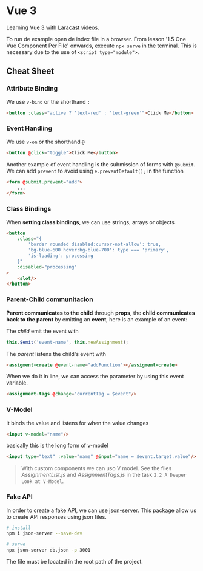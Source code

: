 # Vue 3

Learning [Vue 3](https://vuejs.org/) with [Laracast videos](https://laracasts.com/series/learn-vue-3-step-by-step).

To run de example open de index file in a browser. From lesson '1.5 One Vue Component Per File' onwards, execute `npx serve` in the terminal. This is necessary due to the use of `<script type="module">`.

## Cheat Sheet

### Attribute Binding

We use `v-bind` or the shorthand `:`

```html
<button :class="active ? 'text-red' : 'text-green'">Click Me</button>
```

### Event Handling

We use `v-on` or the shorthand `@`

```html
<button @click="toggle">Click Me</button>
```

Another example of event handling is the submission of forms with `@submit`. We can add `prevent` to avoid using `e.preventDefault();` in the function

```html
<form @submit.prevent="add">
    ...
</form>
```

### Class Bindings

When **setting class bindings**, we can use strings, arrays or objects

```html
<button
    :class="{
        'border rounded disabled:cursor-not-allow': true,
        'bg-blue-600 hover:bg-blue-700': type === 'primary',
        'is-loading': processing
    }"
    :disabled="processing"
>
    <slot/>
</button>
```

### Parent-Child communitacion

**Parent communicates to the child** through **props**, the **child communicates back to the parent** by emitting an **event**, here is an example of an event:

The *child* emit the event with

```js
this.$emit('event-name', this.newAssignment);
```

The *parent* listens the child's event with

```html
<assigment-create @event-name="addFunction"></assigment-create>
```

When we do it in line, we can access the parameter by using this event variable.

```html
<assignment-tags @change="currentTag = $event"/>
```

### V-Model

It binds the value and listens for when the value changes

```html
<input v-model="name"/>
```

 basically this is the long form of v-model

```html
<input type="text" :value="name" @input="name = $event.target.value"/>
```

> With custom components we can uso V model. See the files *AssignmentList.js* and *AssignmentTags.js* in the task `2.2 A Deeper Look at V-Model`.

### Fake API

In order to create a fake API, we can use [json-server](https://github.com/typicode/json-server). This package allow us to create API responses using json files.

```sh
# install
npm i json-server --save-dev

# serve
npx json-server db.json -p 3001
```

The file must be located in the root path of the project.
